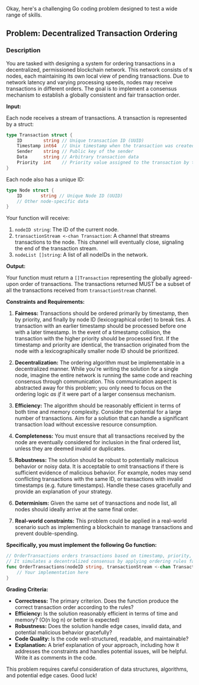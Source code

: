 Okay, here's a challenging Go coding problem designed to test a wide range of skills.

## Problem: Decentralized Transaction Ordering

### Description

You are tasked with designing a system for ordering transactions in a decentralized, permissioned blockchain network.  This network consists of `N` nodes, each maintaining its own local view of pending transactions.  Due to network latency and varying processing speeds, nodes may receive transactions in different orders.  The goal is to implement a consensus mechanism to establish a globally consistent and fair transaction order.

**Input:**

Each node receives a stream of transactions. A transaction is represented by a struct:

```go
type Transaction struct {
    ID        string // Unique transaction ID (UUID)
    Timestamp int64  // Unix timestamp when the transaction was created
    Sender    string // Public key of the sender
    Data      string // Arbitrary transaction data
    Priority  int    // Priority value assigned to the transaction by the sender. Higher value means higher priority.
}
```

Each node also has a unique ID:

```go
type Node struct {
    ID       string // Unique Node ID (UUID)
    // Other node-specific data
}
```

Your function will receive:

1.  `nodeID string`: The ID of the current node.
2.  `transactionStream <-chan Transaction`: A channel that streams transactions to the node.  This channel will eventually close, signaling the end of the transaction stream.
3.  `nodeList []string`: A list of all nodeIDs in the network.

**Output:**

Your function must return a `[]Transaction` representing the globally agreed-upon order of transactions.  The transactions returned MUST be a subset of all the transactions received from `transactionStream` channel.

**Constraints and Requirements:**

1.  **Fairness:** Transactions should be ordered primarily by timestamp, then by priority, and finally by node ID (lexicographical order) to break ties. A transaction with an earlier timestamp should be processed before one with a later timestamp. In the event of a timestamp collision, the transaction with the higher priority should be processed first. If the timestamp and priority are identical, the transaction originated from the node with a lexicographically smaller node ID should be prioritized.

2.  **Decentralization:** The ordering algorithm must be implementable in a decentralized manner.  While you're writing the solution for a single node, imagine the entire network is running the same code and reaching consensus through communication. This communication aspect is abstracted away for this problem; you only need to focus on the ordering logic *as if* it were part of a larger consensus mechanism.

3.  **Efficiency:** The algorithm should be reasonably efficient in terms of both time and memory complexity.  Consider the potential for a large number of transactions.  Aim for a solution that can handle a significant transaction load without excessive resource consumption.

4.  **Completeness:** You must ensure that all transactions received by the node are eventually considered for inclusion in the final ordered list, unless they are deemed invalid or duplicates.

5.  **Robustness:**  The solution should be robust to potentially malicious behavior or noisy data. It is acceptable to omit transactions if there is sufficient evidence of malicious behavior. For example, nodes may send conflicting transactions with the same ID, or transactions with invalid timestamps (e.g. future timestamps). Handle these cases gracefully and provide an explanation of your strategy.

6.  **Determinism:** Given the same set of transactions and node list, all nodes should ideally arrive at the same final order.

7.  **Real-world constraints:** This problem could be applied in a real-world scenario such as implementing a blockchain to manage transactions and prevent double-spending.

**Specifically, you must implement the following Go function:**

```go
// OrderTransactions orders transactions based on timestamp, priority, and node ID.
// It simulates a decentralized consensus by applying ordering rules fairly and efficiently.
func OrderTransactions(nodeID string, transactionStream <-chan Transaction, nodeList []string) []Transaction {
    // Your implementation here
}
```

**Grading Criteria:**

*   **Correctness:** The primary criterion.  Does the function produce the correct transaction order according to the rules?
*   **Efficiency:** Is the solution reasonably efficient in terms of time and memory? (O(n log n) or better is expected)
*   **Robustness:** Does the solution handle edge cases, invalid data, and potential malicious behavior gracefully?
*   **Code Quality:** Is the code well-structured, readable, and maintainable?
*   **Explanation:** A brief explanation of your approach, including how it addresses the constraints and handles potential issues, will be helpful. Write it as comments in the code.

This problem requires careful consideration of data structures, algorithms, and potential edge cases.  Good luck!

